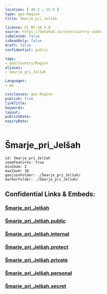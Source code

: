 ```yaml
---
location: [ 46.2 , 15.5 ] 
type: geo-Region
title: Šmarje_pri_Jelšah

license: CC BY-SA 4.0
source: https://datahub.io/core/country-codes
isDeleted: false
isReadOnly: false
draft: false
confidential: public

tags:
- geo/Country/Region
aliases:
- Šmarje_pri_Jelšah

Languages:
- de

cssclasses: geo-Region
publish: true
linkTitle: 
keywords: 
layout: 
publishDate: 
expiryDate: 
---
```


# Šmarje_pri_Jelšah

```leaflet
id: Šmarje_pri_Jelšah
zoomFeatures: true 
minZoom: 2 
maxZoom: 18
geojsonFolder: ./Šmarje_pri_Jelšah/
markerFolder: ./Šmarje_pri_Jelšah/
```


## Confidential Links & Embeds: 

### [Šmarje_pri_Jelšah](/_Standards/Earth/Continent/Europe/Europe~Central/Slovenia/Regions~Slovenia/Savinjska/counties~Savinjska/Šmarje_pri_Jelšah.md) 

### [Šmarje_pri_Jelšah.public](/_public/Earth/Continent/Europe/Europe~Central/Slovenia/Regions~Slovenia/Savinjska/counties~Savinjska/Šmarje_pri_Jelšah.public.md) 

### [Šmarje_pri_Jelšah.internal](/_internal/Earth/Continent/Europe/Europe~Central/Slovenia/Regions~Slovenia/Savinjska/counties~Savinjska/Šmarje_pri_Jelšah.internal.md) 

### [Šmarje_pri_Jelšah.protect](/_protect/Earth/Continent/Europe/Europe~Central/Slovenia/Regions~Slovenia/Savinjska/counties~Savinjska/Šmarje_pri_Jelšah.protect.md) 

### [Šmarje_pri_Jelšah.private](/_private/Earth/Continent/Europe/Europe~Central/Slovenia/Regions~Slovenia/Savinjska/counties~Savinjska/Šmarje_pri_Jelšah.private.md) 

### [Šmarje_pri_Jelšah.personal](/_personal/Earth/Continent/Europe/Europe~Central/Slovenia/Regions~Slovenia/Savinjska/counties~Savinjska/Šmarje_pri_Jelšah.personal.md) 

### [Šmarje_pri_Jelšah.secret](/_secret/Earth/Continent/Europe/Europe~Central/Slovenia/Regions~Slovenia/Savinjska/counties~Savinjska/Šmarje_pri_Jelšah.secret.md)

